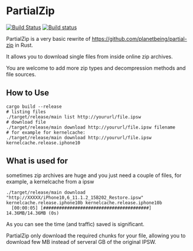 # PartialZip

[![Build Status](https://travis-ci.org/marcograss/partialzip.svg?branch=master)](https://travis-ci.org/marcograss/partialzip)
[![Build status](https://ci.appveyor.com/api/projects/status/gi6poi45ds0lr9qi?svg=true)](https://ci.appveyor.com/project/marcograss/partialzip)


PartialZip is a very basic rewrite of https://github.com/planetbeing/partial-zip in Rust.

It allows you to download single files from inside online zip archives.

You are welcome to add more zip types and decompression methods and file sources.

## How to Use

```
cargo build --release
# listing files
./target/release/main list http://yoururl/file.ipsw
# download file
./target/release/main download http://yoururl/file.ipsw filename
# for example for kernelcache:
./target/release/main download http://yoururl/file.ipsw kernelcache.release.iphone10
```

## What is used for

sometimes zip archives are huge and you just need a couple of files, for example, a kernelcache from a ipsw
```
./target/release/main download "http://XXXXX/iPhone10,6_11.1.2_15B202_Restore.ipsw" kernelcache.release.iphone10b kernelcache.release.iphone10b
  [00:00:05] [########################################] 14.36MB/14.36MB (0s)
```

As you can see the time (and traffic) saved is significant. 

PartialZip only download the required chunks for your file, allowing you to download few MB instead of serveral GB of the original IPSW.


